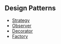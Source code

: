 ## Design Patterns

* [Strategy](/src/main/java/com/patterns/Strategy)
* [Observer](/src/main/java/com/patterns/Observer)
* [Decorator](/src/main/java/com/patterns/Decorator)
* [Factory](/src/main/java/com/patterns/Factory)
<!--* [Singleton](/src/main/java/com/patterns/Singleton)
* [Command](/src/main/java/com/patterns/Command)
* [Adapter](/src/main/java/com/patterns/Adapter)
* [Facade](/src/main/java/com/patterns/Facade)
-->